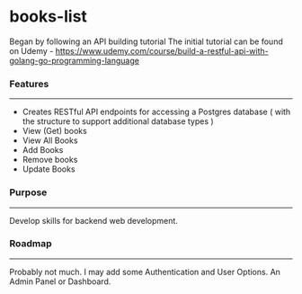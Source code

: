 # books-list
Began by following an API building tutorial
The initial tutorial can be found on Udemy - 
https://www.udemy.com/course/build-a-restful-api-with-golang-go-programming-language

### Features
------

- Creates RESTful API endpoints for accessing a Postgres database ( with the structure to support additional database types )
- View (Get) books
- View All Books
- Add Books
- Remove books
- Update Books

### Purpose
----
Develop skills for backend web development.

### Roadmap
----
Probably not much. I may add some Authentication and User Options. An Admin Panel or Dashboard. 
